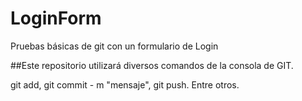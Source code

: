 # LoginForm
Pruebas básicas de git con un formulario de Login


##Este repositorio utilizará diversos comandos de la consola de GIT.

git add, git commit - m "mensaje", git push. Entre otros.
